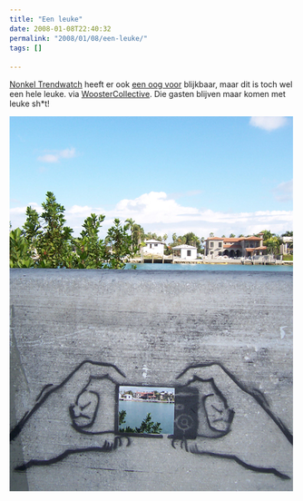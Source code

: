 ```yaml
---
title: "Een leuke"
date: 2008-01-08T22:40:32
permalink: "2008/01/08/een-leuke/"
tags: []

---
```

[Nonkel Trendwatch](http://nadekomma.wordpress.com/) heeft er ook [een oog voor](http://nadekomma.wordpress.com/category/sjabloongraffiti/ "http://nadekomma.wordpress.com/category/sjabloongraffiti/") blijkbaar, maar dit is toch wel een hele leuke. via [WoosterCollective](http://www.woostercollective.com/2008/01/seen_on_miami_beach.html "http://www.woostercollective.com/2008/01/seen_on_miami_beach.html"). Die gasten blijven maar komen met leuke sh\*t!

![campic](/images/blog/2008/01/camerapic.jpg)
